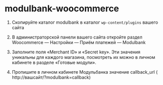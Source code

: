 # modulbank-woocommerce

1. Скопируйте каталог modulbank в каталог `wp-content/plugins` вашего сайта

2. В администраторской панели вашего сайта откройте раздел Woocommerce — Настройки — Приём платежей — Modulbank

3. Заполните поля «Merchant ID» и «Secret key». Эти значения уникальны для каждого магазина, посмотреть их можно 
в личном кабинете в разделе «Готовые модули».

4. Пропишите в личном кабинете Модульбанка значение callback_url (
http://вашсайт/?modulbank=callback)

